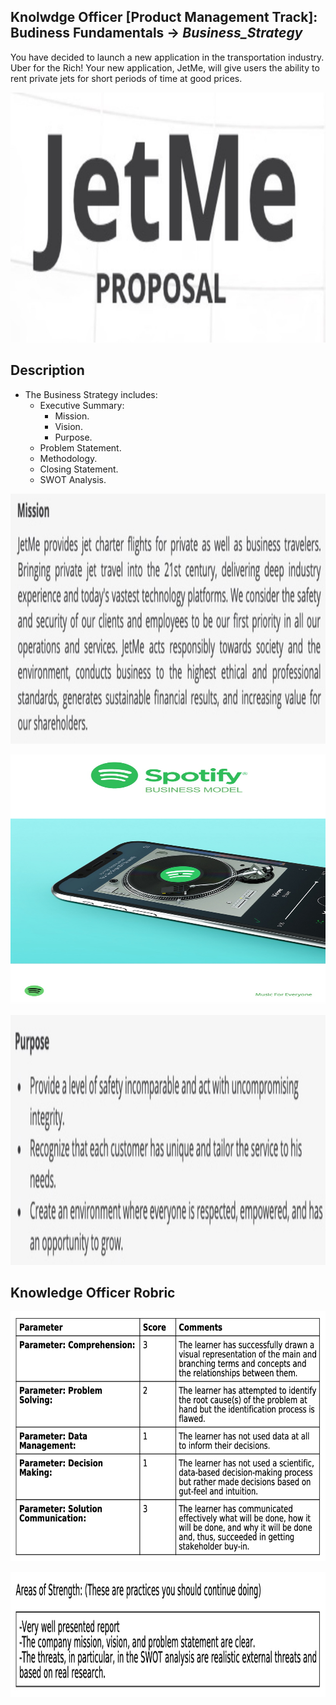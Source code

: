 ## Knolwdge Officer [Product Management Track]: Budiness Fundamentals -> _Business_Strategy_
You have decided to launch a new application in the transportation industry. Uber for the Rich! Your new application, JetMe, will give users the ability to rent private jets for short periods of time at good prices.

<p align="center">
<img src="https://github.com/yarahisham/JetMe_CaseStudy-Business_Strategy/blob/main/Images/Screen%20Shot%202021-04-27%20at%203.25.37%20AM.jpg" alt="alt text" width="700" height="400" >
</p>

## Description
- The Business Strategy includes:
  - Executive Summary:
    - Mission.
    - Vision.
    - Purpose.
  - Problem Statement.
  - Methodology.
  - Closing Statement.
  - SWOT Analysis.
 
 <p align="center">
<img src="https://github.com/yarahisham/JetMe_CaseStudy-Business_Strategy/blob/main/Images/Screen%20Shot%202021-04-27%20at%203.25.57%20AM.jpg" alt="alt text" width="700" height="400" >
</p>
 
 <p align="center">
<img src="https://github.com/yarahisham/Spotify_CaseStudy-Business_Model/blob/main/Images/Screen%20Shot%202021-04-27%20at%203.07.09%20AM.jpg" alt="alt text" width="700" height="400" >
</p>

<p align="center">
<img src="https://github.com/yarahisham/JetMe_CaseStudy-Business_Strategy/blob/main/Images/Screen%20Shot%202021-04-27%20at%203.26.13%20AM.jpg" alt="alt text" width="700" height="400" >
</p>
 
## Knowledge Officer Robric
<p align="center">
<img src="https://github.com/yarahisham/JetMe_CaseStudy-Business_Strategy/blob/main/Images/Screen%20Shot%202021-04-27%20at%203.36.22%20AM.jpg" alt="alt text" width="700" height="400" >
</p>

<p align="center">
<img src="https://github.com/yarahisham/JetMe_CaseStudy-Business_Strategy/blob/main/Images/Screen%20Shot%202021-04-27%20at%203.36.31%20AM.jpg" alt="alt text" width="700" height="200" >
</p>
